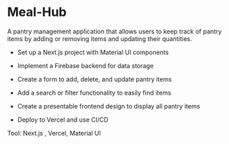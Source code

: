 # Meal-Hub
A pantry management application that allows users to keep track of pantry items by adding or removing items and updating their quantities.

- Set up a Next.js project with Material UI components

- Implement a Firebase backend for data storage

- Create a form to add, delete, and update pantry items

- Add a search or filter functionality to easily find items

- Create a presentable frontend design to display all pantry items

- Deploy to Vercel and use CI/CD

Tool: Next.js , Vercel, Material UI 
